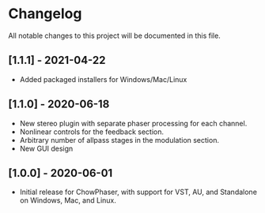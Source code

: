 # Changelog
All notable changes to this project will be documented in
this file.

## [1.1.1] - 2021-04-22
- Added packaged installers for Windows/Mac/Linux

## [1.1.0] - 2020-06-18
- New stereo plugin with separate phaser processing for each channel.
- Nonlinear controls for the feedback section.
- Arbitrary number of allpass stages in the modulation section.
- New GUI design

## [1.0.0] - 2020-06-01
- Initial release for ChowPhaser, with support for VST, AU,
  and Standalone on Windows, Mac, and Linux.
